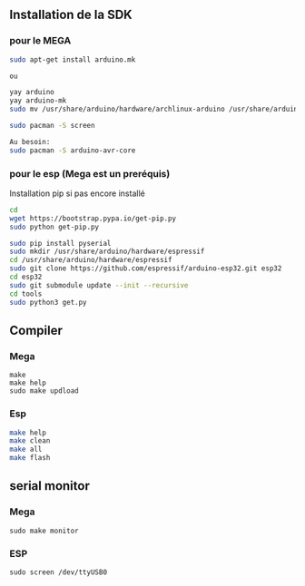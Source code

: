 ## Installation de la SDK
### pour le MEGA
```Bash
sudo apt-get install arduino.mk

ou 

yay arduino
yay arduino-mk
sudo mv /usr/share/arduino/hardware/archlinux-arduino /usr/share/arduino/hardware/arduino

sudo pacman -S screen

Au besoin:
sudo pacman -S arduino-avr-core

```
### pour le esp (Mega est un preréquis)
Installation pip si pas encore installé
```Bash
cd
wget https://bootstrap.pypa.io/get-pip.py
sudo python get-pip.py
```

```Bash
sudo pip install pyserial
sudo mkdir /usr/share/arduino/hardware/espressif
cd /usr/share/arduino/hardware/espressif
sudo git clone https://github.com/espressif/arduino-esp32.git esp32
cd esp32
sudo git submodule update --init --recursive
cd tools
sudo python3 get.py
```

## Compiler
### Mega
```
make
make help
sudo make updload
```

### Esp
```Bash
make help
make clean
make all
make flash
```

## serial monitor

### Mega

```
sudo make monitor
```



### ESP

```
sudo screen /dev/ttyUSB0
```

